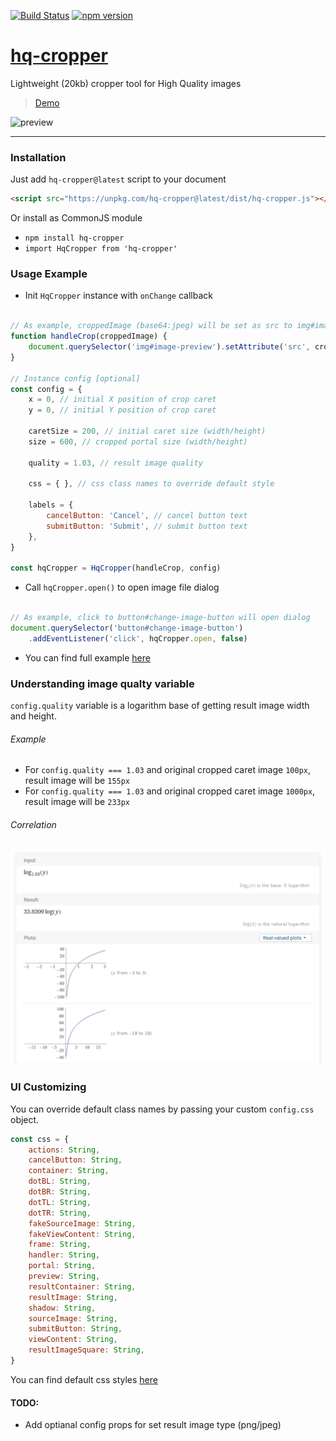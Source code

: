 [![Build Status](https://travis-ci.org/isalikov/hq-cropper.svg?branch=main)](https://travis-ci.org/isalikov/hq-cropper)
[![npm version](https://badge.fury.io/js/hq-cropper.svg)](https://badge.fury.io/js/hq-cropper)


# [hq-cropper](https://isalikov.github.io/hq-cropper)

Lightweight (20kb) cropper tool for High Quality images

> [Demo](https://isalikov.github.io/hq-cropper)

![preview](https://github.com/isalikov/hq-cropper/blob/main/images/preview.gif?raw=true)

---

### Installation
Just add `hq-cropper@latest` script to your document
```html
<script src="https://unpkg.com/hq-cropper@latest/dist/hq-cropper.js"></script>
```

Or install as CommonJS module
- `npm install hq-cropper`
- `import HqCropper from 'hq-cropper'`


### Usage Example
- Init `HqCropper` instance with `onChange` callback
```javascript

// As example, croppedImage (base64:jpeg) will be set as src to img#image-preview
function handleCrop(croppedImage) {
    document.querySelector('img#image-preview').setAttribute('src', croppedImage)
}

// Instance config [optional]
const config = {
    x = 0, // initial X position of crop caret
    y = 0, // initial Y position of crop caret
    
    caretSize = 200, // initial caret size (width/height)
    size = 600, // cropped portal size (width/height)

    quality = 1.03, // result image quality

    css = { }, // css class names to override default style

    labels = {
        cancelButton: 'Cancel', // cancel button text
        submitButton: 'Submit', // submit button text
    },
}

const hqCropper = HqCropper(handleCrop, config)
```

- Call `hqCropper.open()` to open image file dialog
```javascript

// As example, click to button#change-image-button will open dialog
document.querySelector('button#change-image-button')
    .addEventListener('click', hqCropper.open, false)
``` 

- You can find full example [here](https://github.com/isalikov/hq-cropper/tree/main/docs)


### Understanding image qualty variable
`config.quality` variable is a logarithm base of getting result image width and height.

###### Example
- For `config.quality === 1.03` and original cropped caret image `100px`, result image will be `155px`
- For `config.quality === 1.03` and original cropped caret image `1000px`, result image will be `233px`

###### Correlation
![correlation](https://github.com/isalikov/hq-cropper/blob/main/images/correlation.png?raw=true)

### UI Customizing
You can override default class names by passing your custom `config.css` object.

```js
const css = {
    actions: String,
    cancelButton: String,
    container: String,
    dotBL: String,
    dotBR: String,
    dotTL: String,
    dotTR: String,
    fakeSourceImage: String,
    fakeViewContent: String,
    frame: String,
    handler: String,
    portal: String,
    preview: String,
    resultContainer: String,
    resultImage: String,
    shadow: String,
    sourceImage: String,
    submitButton: String,
    viewContent: String,
    resultImageSquare: String,
}
```

You can find default css styles [here](https://github.com/isalikov/hq-cropper/blob/main/lib/css.js#L26)

#### TODO:
- Add optianal config props for set result image type (png/jpeg)
